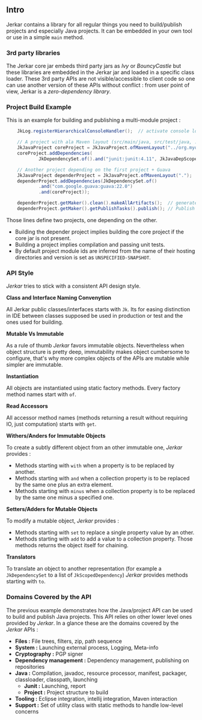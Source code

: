 ## Intro

Jerkar contains a library for all regular things you need to build/publish projects and especially Java projects. 
It can be embedded in your own tool or use in a simple <code>main</code> method. 

### 3rd party libraries

The Jerkar core jar embeds third party jars as _Ivy_ or _BouncyCastle_ but these libraries are embedded in the Jerkar 
jar and loaded in a specific class loader. These 3rd party APIs are not visible/accessible to client code so one can 
use another version of these APIs without conflict : from user point of view, Jerkar is a *zero-dependency library*.

### Project Build Example 

This is an example for building and publishing a multi-module project :

```java
    JkLog.registerHierarchicalConsoleHandler();  // activate console logging

    // A project with ala Maven layout (src/main/java, src/test/java, ...)
    JkJavaProject coreProject = JkJavaProject.ofMavenLayout("../org.myorg.mycore");
    coreProject.addDependencies(
            JkDependencySet.of().and("junit:junit:4.11", JkJavaDepScopes.TEST));

    // Another project depending on the first project + Guava
    JkJavaProject dependerProject = JkJavaProject.ofMavenLayout(".");
    dependerProject.addDependencies(JkDependencySet.of()
            .and("com.google.guava:guava:22.0")
            .and(coreProject));

    dependerProject.getMaker().clean().makeAllArtifacts();  // generate source and binary jars
    dependerProject.getMaker().getPublishTasks().publish(); // Publish artifacts on the default binary repository 
```

Those lines define two projects, one depending on the other. 
* Building the depender project implies building the core project if the core jar is not present.
* Building a project implies compilation and passing unit tests. 
* By default project module ids are inferred from the name of their hosting directories and version is set as `UNSPECIFIED-SNAPSHOT`.
 

### API Style

_Jerkar_ tries to stick with a consistent API design style.

**Class and Interface Naming Convenytion**

All Jerkar public classes/interfaces starts with `Jk`. Its for easing distinction in IDE between classes supposed be used 
in production or test and the ones used for building.

**Mutable Vs Immutable**

As a rule of thumb _Jerkar_ favors immutable objects. Nevertheless when object structure is pretty deep, immutability 
makes object cumbersome to configure, that's why more complex objects of the APIs are mutable while simpler are 
immutable.

**Instantiation**

All objects are instantiated using static factory methods. Every factory method names start with `of`.

**Read Accessors**

All accessor method names (methods returning a result without requiring IO, just computation) starts with `get`.

**Withers/Anders for Immutable Objects**

To create a subtly different object from an other immutable one, _Jerkar_ provides :
* Methods starting with `with` when a property is to be replaced by another.
* Methods starting with `and` when a collection property is to be replaced by the same one plus an extra element.
* Methods starting with `minus` when a collection property is to be replaced by the same one minus a specified one.

**Setters/Adders for Mutable Objects**
 
To modify a mutable object, _Jerkar_ provides :
* Methods starting with `set` to replace a single property value by an other.
* Methods starting with `add` to add a value to a collection property.
Those methods returns the object itself for chaining.

**Translators**

To translate an object to another representation (for example a `JkDependencySet` to a  list of `JkScopedDependency`) 
_Jerkar_ provides methods starting with `to`.


### Domains Covered by the API

The previous example demonstrates how the Java/project API can be used to build and publish Java projects. This API 
relies on other lower level ones provided by _Jerkar_. In a glance these are the domains covered by the _Jerkar_ APIs : 

* __Files :__ File trees, filters, zip, path sequence
* __System :__ Launching external process, Logging, Meta-info
* __Cryptography :__ PGP signer
* __Dependency management :__ Dependency management, publishing on repositories
* __Java :__ Compilation, javadoc, resource processor, manifest, packager, classloader, classpath, launching 
  * __Junit :__ Launching, report
  * __Project :__ Project structure to build
* __Tooling :__ Eclipse integration, intellij integration, Maven interaction
* __Support :__ Set of utility class with static methods to handle low-level concerns 



